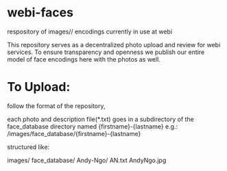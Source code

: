 # webi-faces
respository of images// encodings currently in use at webi


This repository serves as a decentralized photo upload and review for webi services.
To ensure transparency and openness we publish our entire model of face encodings here with the photos as well.


# To Upload:

follow the format of the repository, 

each photo  and description file(*.txt) goes in a subdirectory of the face_database directory named {firstname}-{lastname} 
e.g.: /images/face_database/{firstname}-{lastname}

structured like:

images/
    face_database/
            Andy-Ngo/
                  AN.txt
                  AndyNgo.jpg
